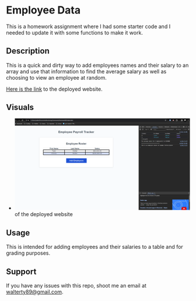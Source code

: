 # Employee Data
This is a homework assignment where I had some starter code and I needed to update it with some functions to make it work.

## Description
This is a quick and dirty way to add employees names and their salary to an array and use that information to find the average salary as well as choosing to view an employee at random.

[Here is the link](https://tywalter.github.io/employee-data/) to the deployed website.

## Visuals 
* ![Here is a screenshot](./assets/screenshot.png) of the deployed website

## Usage
This is intended for adding employees and their salaries to a table and for grading purposes.

## Support
If you have any issues with this repo, shoot me an email at walterty89@gmail.com.


